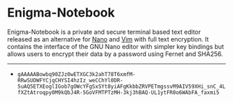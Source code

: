 # Enigma-Notebook
Enigma-Notebook is a private and secure terminal based text editor released as an alternative for [Nano](https://github.com/madnight/nano) and [Vim](https://github.com/vim/vim) with full text encryption. It contains the interface of the GNU Nano editor with simpler key bindings but allows users to encrypt their data by a password using Fernet and SHA256.

---
- ``` gAAAAABowbq90ZJz0wETXGC3k2ahT78T6xmfM-RRwSUOWFYCjqCHYSI4hzIz_weCChYl0DR-5uAQ5ETXEoglIGob7gOWcYFgSxSYt8yiAFgKkbbZRVPETmgssvM9AIV59XHi_snC_4LfXZtAtroqpy0M9kQbJ4R-5GoVFMTPTzMH-3kj3hBAQ-UL1ytFR0o6WAbFA_faxmi5 ```
